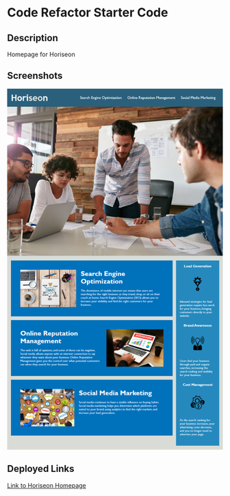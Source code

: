 # Code Refactor Starter Code

## Description

Homepage for Horiseon 



## Screenshots

![Horiseon Homepage Demo](assets\images\Horiseon-homepage-demo.png)
## Deployed Links

[Link to Horiseon Homepage](https://michaelwwalker42.github.io/urban-octo-telegram/)


